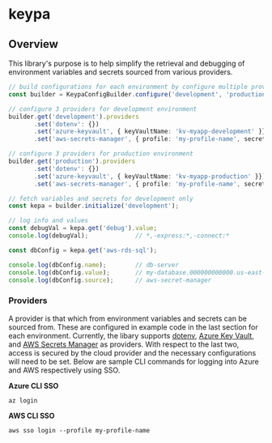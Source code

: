 # keypa

## Overview

This library's purpose is to help simplify the retrieval and debugging of environment variables and secrets sourced from various providers.

```typescript
// build configurations for each environment by configure multiple providers
const builder = KeypaConfigBuilder.configure('development', 'production');

// configure 3 providers for development environment
builder.get('development').providers
       .set('dotenv': {})
       .set('azure-keyvault', { keyVaultName: 'kv-myapp-development' }})
       .set('aws-secrets-manager', { profile: 'my-profile-name', secrets: `development/keypa/config` }})

// configure 3 providers for production environment
builder.get('production').providers
       .set('dotenv': {})
       .set('azure-keyvault', { keyVaultName: 'kv-myapp-production' }})
       .set('aws-secrets-manager', { profile: 'my-profile-name', secrets: `production/keypa/config` }})

// fetch variables and secrets for development only
const kepa = builder.initialize('development');

// log info and values
const debugVal = kepa.get('debug').value;  
console.log(debugVal);             // *,-express:*,-connect:*

const dbConfig = kepa.get('aws-rds-sql');

console.log(dbConfig.name);        // db-server
console.log(dbConfig.value);       // my-database.000000000000.us-east-1.rds.amazonaws.com
console.log(dbConfig.source);      // aws-secret-manager

```

### Providers

A provider is that which from environment variables and secrets can be sourced from.  These are configured in example code in the last section for each environment.  Currently, the libary supports [dotenv](https://github.com/motdotla/dotenv), [Azure Key Vault](https://learn.microsoft.com/en-us/azure/key-vault/), and [AWS Secrets Manager](https://docs.aws.amazon.com/secretsmanager/) as providers.  With respect to the last two, access is secured by the cloud provider and the necessary configurations will need to be set.  Below are sample CLI commands for logging into Azure and AWS respectively using SSO.

**Azure CLI SSO**

```
az login
```

**AWS CLI SSO**

```
aws sso login --profile my-profile-name
```
